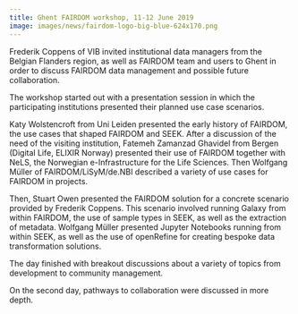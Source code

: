 ```yaml
---
title: Ghent FAIRDOM workshop, 11-12 June 2019
image: images/news/fairdom-logo-big-blue-624x170.png
---
```



Frederik Coppens of VIB invited institutional data managers from the Belgian Flanders region, as well as FAIRDOM team and users to Ghent in order to discuss FAIRDOM data management and possible future collaboration.

The workshop started out with a presentation session in which the participating institutions presented their planned use case scenarios.

Katy Wolstencroft from Uni Leiden presented the early history of FAIRDOM, the use cases that shaped FAIRDOM and SEEK.  After a discussion of the need of the visiting institution, Fatemeh Zamanzad Ghavidel from Bergen (Digital Life, ELIXIR Norway) presented their use of FAIRDOM together with NeLS, the Norwegian e-Infrastructure for the Life Sciences. Then Wolfgang Müller of FAIRDOM/LiSyM/de.NBI described a variety of use cases for FAIRDOM in projects.

Then, Stuart Owen presented the FAIRDOM solution for a concrete scenario provided by Frederik Coppens. This scenario involved running Galaxy from within FAIRDOM, the use of sample types in SEEK, as well as the extraction of metadata. Wolfgang Müller presented Jupyter Notebooks running from within SEEK, as well as the use of openRefine for creating bespoke data transformation solutions.

The day finished with breakout discussions about a variety of topics from development to community management.

On the second day, pathways to collaboration were discussed in more depth.